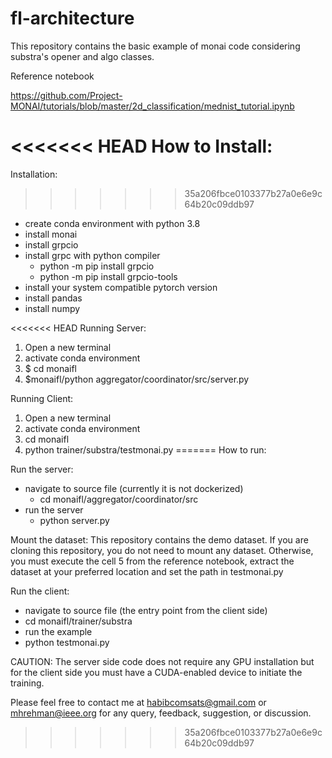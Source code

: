 # fl-architecture
This repository contains the basic example of monai code considering substra's opener and algo classes.

Reference notebook

https://github.com/Project-MONAI/tutorials/blob/master/2d_classification/mednist_tutorial.ipynb

<<<<<<< HEAD
How to Install:
=======
Installation:
>>>>>>> 35a206fbce0103377b27a0e6e9c64b20c09ddb97
 - create conda environment with python 3.8
 - install monai
 - install grpcio
 - install grpc with python compiler
    - python -m pip install grpcio
    - python -m pip install grpcio-tools
 - install your system compatible pytorch version
 - install pandas
 - install numpy

<<<<<<< HEAD
Running Server:
1. Open a new terminal
2. activate conda environment
3. $ cd monaifl
4. $monaifl/python aggregator/coordinator/src/server.py

Running Client:
1. Open a new terminal
2. activate conda environment
3. cd monaifl 
4. python trainer/substra/testmonai.py
=======
How to run:

Run the server:
 - navigate to source file (currently it is not dockerized)
   - cd monaifl/aggregator/coordinator/src
 - run the server
   - python server.py  

Mount the dataset:
 This repository contains the demo dataset. If you are cloning this repository, you do not need to mount any dataset. Otherwise, you must execute the cell 5 from the reference notebook, extract the dataset at your preferred location and set the path in testmonai.py 

Run the client:
 - navigate to source file (the entry point from the client side)
  - cd monaifl/trainer/substra
 - run the example
  - python testmonai.py

CAUTION: The server side code does not require any GPU installation but for the client side you must have a CUDA-enabled device to initiate the training. 

Please feel free to contact me at habibcomsats@gmail.com or mhrehman@ieee.org for any query, feedback, suggestion, or discussion.
>>>>>>> 35a206fbce0103377b27a0e6e9c64b20c09ddb97
